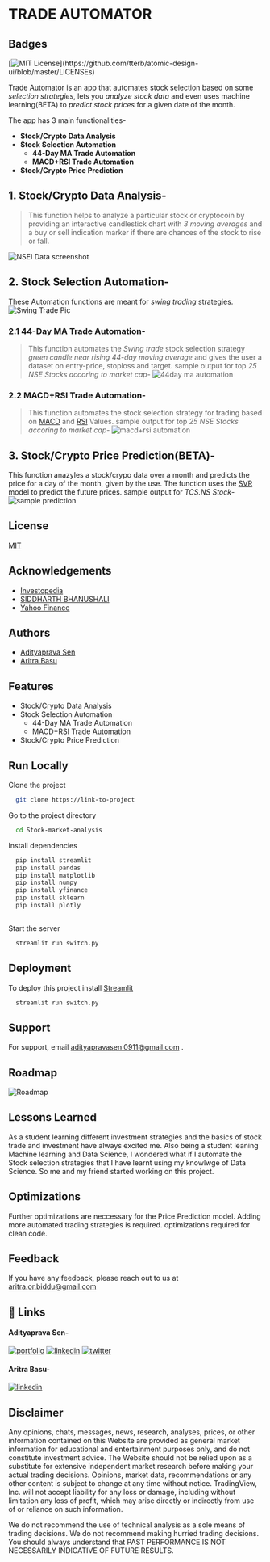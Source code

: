 # TRADE AUTOMATOR

## Badges

[![MIT License](https://img.shields.io/apm/l/atomic-design-ui.svg?)](https://github.com/tterb/atomic-design-ui/blob/master/LICENSEs)


Trade Automator is an app that automates stock selection based on some *selection strategies*, lets you *analyze stock data* and even uses machine learning(BETA) to *predict stock prices* for a given date of the month.

The app has 3 main functionalities-
*   **Stock/Crypto Data Analysis**
*   **Stock Selection Automation**
    *   **44-Day MA Trade Automation**
    *   **MACD+RSI Trade Automation**
*   **Stock/Crypto Price Prediction**


## 1. Stock/Crypto Data Analysis-
> This function helps to analyze a particular stock or cryptocoin by providing an interactive candlestick chart with *3 moving averages* and a buy or sell indication marker if there are chances of the stock to rise or fall.

![NSEI Data screenshot](https://github.com/aritra1311/Stock-market-analysis/blob/main/images/ss1.png)


## 2. Stock Selection Automation-
These Automation functions are meant for *swing trading* strategies.
![Swing Trade Pic](https://github.com/aritra1311/Stock-market-analysis/blob/main/images/ss2.png)

### 2.1 44-Day MA Trade Automation-
> This function automates the *Swing trade* stock selection strategy *green candle near rising 44-day moving average* and gives the user a dataset on entry-price, stoploss and target.
sample output for top *25 NSE Stocks accoring to market cap*-
![44day ma automation](https://github.com/aritra1311/Stock-market-analysis/blob/main/images/ss2.png)

### 2.2 MACD+RSI Trade Automation-
> This function automates the stock selection strategy for trading based on [MACD](https://www.fidelity.com/learning-center/trading-investing/technical-analysis/technical-indicator-guide/macd) and [RSI](https://www.investopedia.com/terms/r/rsi.asp) Values.
sample output for top *25 NSE Stocks accoring to market cap*-
![macd+rsi automation](https://github.com/aritra1311/Stock-market-analysis/blob/main/images/ss3.png)


## 3. Stock/Crypto Price Prediction(BETA)-
This function anazyles a stock/crypo data over a month and predicts the price for a day of the month, given by the use. The function uses the [SVR](https://scikit-learn.org/stable/modules/generated/sklearn.svm.SVR.html) model to predict the future prices.
sample output for *TCS.NS Stock*-
![sample prediction](https://github.com/aritra1311/Stock-market-analysis/blob/main/images/ss4.png)
  
## License

[MIT](https://choosealicense.com/licenses/mit/)

  
## Acknowledgements

 - [Investopedia](https://www.investopedia.com/)
 - [SIDDHARTH BHANUSHALI ](https://www.youtube.com/channel/UCoi7mlbUebBpQmDtB3L557A)
 - [Yahoo Finance](https://finance.yahoo.com/)
  
## Authors

- [Adityaprava Sen](https://github.com/AdityapravaSen)
- [Aritra Basu](https://github.com/aritra1311)

  
## Features

- Stock/Crypto Data Analysis
- Stock Selection Automation
  -  44-Day MA Trade Automation
  -  MACD+RSI Trade Automation
- Stock/Crypto Price Prediction

  
## Run Locally

Clone the project

```bash
  git clone https://link-to-project
```

Go to the project directory

```bash
  cd Stock-market-analysis
```

Install dependencies

```bash
  pip install streamlit
  pip install pandas
  pip install matplotlib
  pip install numpy
  pip install yfinance
  pip install sklearn
  pip install plotly
  
```

Start the server

```bash
  streamlit run switch.py
```

  
## Deployment

To deploy this project install [Streamlit](https://streamlit.io/)

```bash
  streamlit run switch.py
```

  
## Support

For support, email [adityapravasen.0911@gmail.com](mailto:adityapravasen.0911@gmail.com) .

  
## Roadmap

![Roadmap](https://github.com/aritra1311/Stock-market-analysis/blob/main/images/ss5.png)


  
## Lessons Learned

As a student learning different investment strategies and the basics of stock trade and investment have always excited me. Also being a student leaning Machine learning and Data Science, I wondered what if I automate the Stock selection strategies that I have learnt using my knowlwge of Data Science. So me and my friend started working on this project.
  
## Optimizations

Further optimizations are neccessary for the Price Prediction model.
Adding more automated trading strategies is required.
optimizations required for clean code.

  
## Feedback

If you have any feedback, please reach out to us at [aritra.or.biddu@gmail.com ](mailto:aritra.or.biddu@gmail.com)
## 🔗 Links

#### Adityaprava Sen-

[![portfolio](https://img.shields.io/badge/my_portfolio-000?style=for-the-badge&logo=ko-fi&logoColor=white)](https://adityapravasen.netlify.app/)
[![linkedin](https://img.shields.io/badge/linkedin-0A66C2?style=for-the-badge&logo=linkedin&logoColor=white)](https://www.linkedin.com/in/adityaprava-sen-0911/)
[![twitter](https://img.shields.io/badge/twitter-1DA1F2?style=for-the-badge&logo=twitter&logoColor=white)](https://twitter.com/AdityapravaS)

#### Aritra Basu-

[![linkedin](https://img.shields.io/badge/linkedin-0A66C2?style=for-the-badge&logo=linkedin&logoColor=white)](https://www.linkedin.com/in/aritra-basu-58057b192/)

## Disclaimer

Any opinions, chats, messages, news, research, analyses, prices, or other information contained on this Website are provided as general market information for educational and entertainment purposes only, and do not constitute investment advice. The Website should not be relied upon as a substitute for extensive independent market research before making your actual trading decisions. Opinions, market data, recommendations or any other content is subject to change at any time without notice. TradingView, Inc. will not accept liability for any loss or damage, including without limitation any loss of profit, which may arise directly or indirectly from use of or reliance on such information.

We do not recommend the use of technical analysis as a sole means of trading decisions. We do not recommend making hurried trading decisions. You should always understand that PAST PERFORMANCE IS NOT NECESSARILY INDICATIVE OF FUTURE RESULTS.
